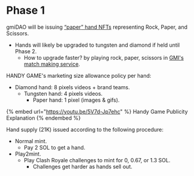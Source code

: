 # Phase 1

gmiDAO will be issuing [“](https://www.figma.com/file/5VvBffIY7XLeZbYD1UGPkG/GMI-Marketing?node-id=0%3A1)[paper](https://www.figma.com/file/5VvBffIY7XLeZbYD1UGPkG/GMI-Marketing?node-id=0%3A1)[” hand NFTs](https://www.figma.com/file/5VvBffIY7XLeZbYD1UGPkG/GMI-Marketing?node-id=0%3A1) representing Rock, Paper, and Scissors.​

* Hands will likely be upgraded to tungsten and diamond if held until Phase 2.​
  * How to upgrade faster? by playing rock, paper, scissors in [GMI's match making service](https://www.figma.com/file/rpfwRffddhrJo7LMduUrLU/GMI?node-id=0%3A1).​

HANDY GAME's marketing size allowance policy per hand:​

* Diamond hand: 8 pixels videos + brand teams.​
  * Tungsten hand: 4 pixels videos.​
    * Paper hand: 1 pixel (images & gifs).​

{% embed url="https://youtu.be/5V7d-Jp7ehc" %}
Handy Game Publicity Explanation
{% endembed %}

Hand supply (21K) issued according to the following procedure:​

* Normal mint. ​
  * Pay 2 SOL to get a hand.​
* Play2mint. ​
  * Play Clash Royale challenges to mint for 0, 0.67, or 1.3 SOL.​
    * Challenges get harder as hands sell out.
